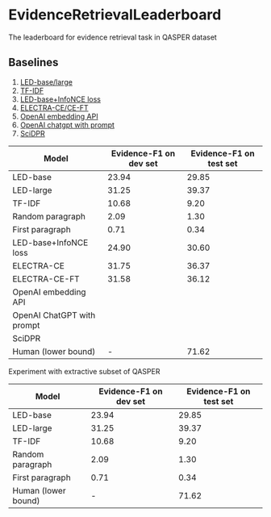# EvidenceRetrievalLeaderboard
The leaderboard for evidence retrieval task in QASPER dataset

## Baselines

1. [LED-base/large](https://aclanthology.org/2021.naacl-main.365.pdf)
2. [TF-IDF](https://aclanthology.org/2021.naacl-main.365.pdf)
3. [LED-base+InfoNCE loss](https://aclanthology.org/2022.naacl-main.207.pdf)
4. [ELECTRA-CE/CE-FT](https://arxiv.org/pdf/2210.01959.pdf)
5. [OpenAI embedding API](https://github.com/mukulpatnaik/researchgpt)
6. [OpenAI chatgpt with prompt](...)
7. [SciDPR](https://github.com/gmftbyGMFTBY/SciDPR)


| Model | Evidence-F1 on dev set | Evidence-F1 on test set |
| ----- | ---------------------- | ----------------------- |
| LED-base | 23.94 | 29.85 |
| LED-large | 31.25 | 39.37 |
| TF-IDF | 10.68 | 9.20 |
| Random paragraph | 2.09 | 1.30 |
| First paragraph | 0.71 | 0.34 |
| LED-base+InfoNCE loss | 24.90 | 30.60 |
| ELECTRA-CE | 31.75 | 36.37 |
| ELECTRA-CE-FT | 31.58 | 36.12 |
| OpenAI embedding API | | |
| OpenAI ChatGPT with prompt | | |
| SciDPR | | |
| Human (lower bound) | - | 71.62 |

Experiment with extractive subset of QASPER


| Model | Evidence-F1 on dev set | Evidence-F1 on test set |
| ----- | ---------------------- | ----------------------- |
| LED-base | 23.94 | 29.85 |
| LED-large | 31.25 | 39.37 |
| TF-IDF | 10.68 | 9.20 |
| Random paragraph | 2.09 | 1.30 |
| First paragraph | 0.71 | 0.34 |
| Human (lower bound) | - | 71.62 |
